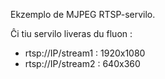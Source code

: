 
Ekzemplo de MJPEG RTSP-servilo.

Ĉi tiu servilo liveras du fluon :
* rtsp://IP/stream1 : 1920x1080
* rtsp://IP/stream2 : 640x360

